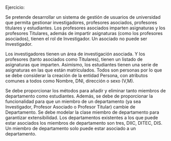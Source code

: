 Ejercicio: 

Se pretende desarrollar un sistema de gestión de usuarios de universidad que permita
gestionar investigadores, profesores asociados, profesores titulares y estudiantes. Los
profesores asociados imparten asignaturas y los profesores Titulares, además de
impartir asignaturas (como los profesores asociados), tienen el rol de Investigador. Un
asociado no puede ser Investigador.

Los investigadores tienen un área de investigación asociada. Y los profesores (tanto
asociados como Titulares), tienen un listado de asignaturas que imparten. Asimismo,
los estudiantes tienen una serie de asignaturas en las que están matriculados.
Todos son personas por lo que se debe considerar la creación de la entidad Persona,
con atributos comunes a todos como Nombre, DNI, dirección o sexo (V,M).

Se debe proporcionar los métodos para añadir y eliminar tanto miembros de
departamento como estudiantes. Además, se debe de proporcionar la funcionalidad
para que un miembro de un departamento (ya sea Investigador, Profesor Asociado o
Profesor Titular) cambie de Departamento. Se debe modelar la clase miembro de
departamento para garantizar extensibilidad. Los departamentos existentes a los que
puede estar asociados los miembros de departamento son tres, DIIC, DITEC, DIS. Un
miembro de departamento solo puede estar asociado a un departamento.
